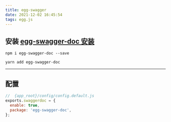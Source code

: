 ```yaml
---
title: egg-swagger
date: 2021-12-02 16:45:54
tags: egg.js
---
```


## 安装 [egg-swagger-doc 安装](https://www.npmjs.com/package/egg-swagger-doc)

`` npm i egg-swagger-doc --save ``

`` yarn add egg-swagger-doc ``

---

## 配置

```js
//  {app_root}/config/config.default.js
exports.swaggerdoc = {
  enable: true,
  package: 'egg-swagger-doc',
};
```
